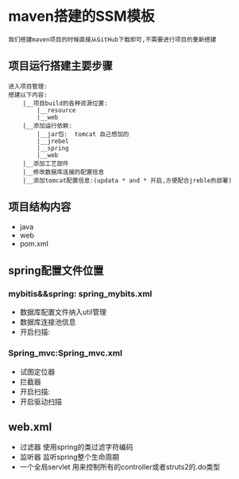# maven搭建的SSM模板
    我们搭建maven项目的时候直接从GitHub下载即可,不需要进行项目的重新搭建
## 项目运行搭建主要步骤
    进入项目管理:
    搭建以下内容:
        |__项目build的各种资源位置:
            |__resource
            |__web
        |__添加运行依赖:
            |__jar包:  tomcat 自己想加的
            |__jrebel
            |__spring
            |__web
        |__添加工艺部件
        |__修改数据库连接的配置信息
        |__添加tomcat配置信息:(updata * and * 开启,方便配合jreble热部署)

## 项目结构内容
* java
* web
* pom.xml
## spring配置文件位置
### mybitis&&spring:   spring_mybits.xml
   * 数据库配置文件纳入util管理
   * 数据库连接池信息
   * 开启扫描:
### Spring_mvc:Spring_mvc.xml
   * 试图定位器
   * 拦截器
   * 开启扫描:
   * 开启驱动扫描
## web.xml
* 过滤器 使用spring的类过滤字符编码
* 监听器 监听spring整个生命周期
* 一个全局servlet 用来控制所有的controller或者struts2的.do类型


